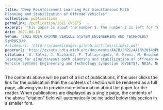 ```yaml
---
title: "Deep Reinforcement Learning For Simultaneous Path
Planning and Stabilization of Offroad Vehicles"
collection: publications
permalink: /publication/2021_GVSETS
excerpt: 'This paper is about the number 1. The number 2 is left for future work.'
date: 2021-08-10
venue: '2021 NDIA GROUND VEHICLE SYSTEM ENGINEERING AND TECHNOLOGY
SYMPOSIUM'
#slidesurl: 'http://academicpages.github.io/files/slides1.pdf'
paperurl: 'http://gvsets.ndia-mich.org/documents/AAIR/2021/AAIR%20140PM%20Deep%20Reinforcement%20Learning%20for%20Simultaneous%20Path%20Planning%20and%20Stabilization%20of%20Offroad%20Vehicles.pdf'
citation: 'A. Salvi, J. Buzhardt, P. Tallapragada, V. Krovi, M. Brudnak, J. M. Smereka, “Deep reinforcement
learning for simultaneous path planning and stabilization of offroad vehicles”, In Proceedings of the Ground
Vehicle Systems Engineering and Technology Symposium (GVSETS), NDIA, Novi, MI, Aug. 10-12, 2021'
---
```


The contents above will be part of a list of publications, if the user clicks the link for the publication than the contents of section will be rendered as a full page, allowing you to provide more information about the paper for the reader. When publications are displayed as a single page, the contents of the above "citation" field will automatically be included below this section in a smaller font.
